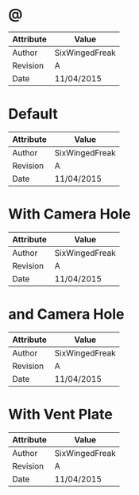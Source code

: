 # @
| Attribute | Value |
| ---  | ---     |
| Author | SixWingedFreak |
| Revision | A |
| Date | 11/04/2015 |
# Default
| Attribute | Value |
| ---  | ---     |
| Author | SixWingedFreak |
| Revision | A |
| Date | 11/04/2015 |
# With Camera Hole
| Attribute | Value |
| ---  | ---     |
| Author | SixWingedFreak |
| Revision | A |
| Date | 11/04/2015 |
# and Camera Hole
| Attribute | Value |
| ---  | ---     |
| Author | SixWingedFreak |
| Revision | A |
| Date | 11/04/2015 |
# With Vent Plate
| Attribute | Value |
| ---  | ---     |
| Author | SixWingedFreak |
| Revision | A |
| Date | 11/04/2015 |
